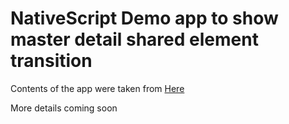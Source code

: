 # NativeScript Demo app to show master detail shared element transition

Contents of the app were taken from [Here](https://developer.telerik.com/community/developer-experts/)

More details coming soon